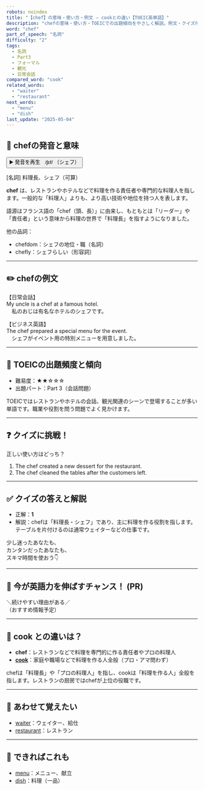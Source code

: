 ```yaml
---
robots: noindex
title: "【chef】の意味・使い方・例文 ― cookとの違い【TOEIC英単語】"
description: "chefの意味・使い方・TOEICでの出題傾向をやさしく解説。例文・クイズ付きでcookとの違いもわかりやすく学べます。"
word: "chef"
part_of_speech: "名詞"
difficulty: "2"
tags:
  - 名詞
  - Part3
  - フォーマル
  - 観光
  - 日常会話
compared_word: "cook"
related_words:
  - "waiter"
  - "restaurant"
next_words:
  - "menu"
  - "dish"
last_update: "2025-05-04"
---
```


## 🔰 chefの発音と意味

<button class="play-audio" onclick="playTTS('chef')">
  <span class="play-audio-main">
    ▶️ 発音を再生　/ʃɛf/
  </span>
  <span class="play-audio-sub">
    （シェフ）
  </span>
</button>

[名詞] 料理長、シェフ（可算）

**chef** は、レストランやホテルなどで料理を作る責任者や専門的な料理人を指します。一般的な「料理人」よりも、より高い技術や地位を持つ人を表します。

語源はフランス語の「chef（頭、長）」に由来し、もともとは「リーダー」や「責任者」という意味から料理の世界で「料理長」を指すようになりました。

他の品詞：  
- chefdom：シェフの地位・職（名詞）
- chefly：シェフらしい（形容詞）

---

## ✏️ chefの例文

【日常会話】  
My uncle is a chef at a famous hotel.  
　私のおじは有名なホテルのシェフです。

【ビジネス英語】  
The chef prepared a special menu for the event.  
　シェフがイベント用の特別メニューを用意しました。

---

## 🎯 TOEICの出題頻度と傾向

- 難易度：★★☆☆☆
- 出題パート：Part 3（会話問題）

TOEICではレストランやホテルの会話、観光関連のシーンで登場することが多い単語です。職業や役割を問う問題でよく見かけます。

---

## ❓ クイズに挑戦！

正しい使い方はどっち？

1. The chef created a new dessert for the restaurant.  
2. The chef cleaned the tables after the customers left.

---

## ✅ クイズの答えと解説

- 正解：**1**
- 解説：chefは「料理長・シェフ」であり、主に料理を作る役割を指します。テーブルを片付けるのは通常ウェイターなどの仕事です。

少し迷ったあなたも、  
カンタンだったあなたも、  
スキマ時間を使おう👇️

---

## 🚀 今が英語力を伸ばすチャンス！ (PR)

<div class="info-center">
＼続けやすい理由がある／<br>  
（おすすめ情報予定）
</div>

---

## 🤔  cook との違いは？

- **chef**：レストランなどで料理を専門的に作る責任者やプロの料理人
- **[cook](/word/cook/)**：家庭や職場などで料理を作る人全般（プロ・アマ問わず）

chefは「料理長」や「プロの料理人」を指し、cookは「料理を作る人」全般を指します。レストランの厨房ではchefが上位の役職です。

---

## 🧩 あわせて覚えたい

- [waiter](/word/waiter/)：ウェイター、給仕
- [restaurant](/word/restaurant/)：レストラン

---

## 📖 できればこれも

- [menu](/word/menu/)：メニュー、献立
- [dish](/word/dish/)：料理（一品）

<!-- cvid: aid17_bid49 -->
